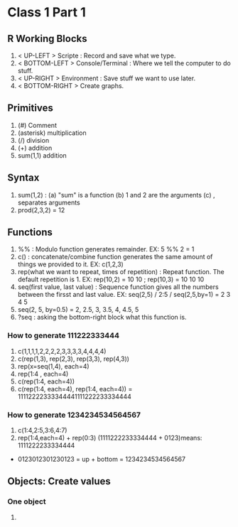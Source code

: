 # Class 1 Part 1
## R Working Blocks
1. < UP-LEFT > Scripte : Record and save what we type. 
2. < BOTTOM-LEFT > Console/Terminal : Where we tell the computer to do stuff.
3. < UP-RIGHT > Environment : Save stuff we want to use later. 
4. < BOTTOM-RIGHT > Create graphs.
## Primitives
1. (#) Comment
2. (asterisk) multiplication 
3. (/) division
4. (+) addition
5. sum(1,1) addition 
## Syntax 
1. sum(1,2) : (a) "sum" is a function (b) 1 and 2 are the arguments (c) , separates arguments
2. prod(2,3,2) = 12 
## Functions 
1. %% : Modulo function generates remainder. EX: 5 %% 2 = 1 
2. c() : concatenate/combine function generates the same amount of things we provided to it. EX: c(1,2,3)
3. rep(what we want to repeat, times of repetition) : Repeat function. The default repetition is 1. EX: rep(10,2) = 10 10 ; rep(10,3) = 10 10 10 
4. seq(first value, last value) : Sequence function gives all the numbers between the firsst and last value. EX: seq(2,5) / 2:5 / seq(2,5,by=1) = 2 3 4 5
5. seq(2, 5, by=0.5) = 2, 2.5, 3, 3.5, 4, 4.5, 5
6. ?seq : asking the bottom-right block what this function is.
### How to generate 111222333444
1. c(1,1,1,1,2,2,2,2,3,3,3,3,4,4,4,4)
2. c(rep(1,3), rep(2,3), rep(3,3), rep(4,3)) 
3. rep(x=seq(1,4), each=4)
4. rep(1:4 , each=4)
5. c(rep(1:4, each=4))
6. c(rep(1:4, each=4), rep(1:4, each=4)) = 11112222333344441111222233334444
### How to generate 1234234534564567
1. c(1:4,2:5,3:6,4:7)
2. rep(1:4,each=4) + rep(0:3) 
  (1111222233334444 + 0123)means: 
   1111222233334444 
 + 0123012301230123 = up + bottom 
 = 1234234534564567
## Objects: Create values 
### One object
1. <Script> name = "Aaron" 
2. Highlight and "Run"
3. <Environment> Appears name means the value "Aaron"
### Two objects
1. <Script> names = c("aaron","omer")  
<< A vector/objects with 2 objects inside it. 
2. Highlight and "Run"
3. <Environment> Appears: chr [1:2] "aaron" "omer" 
<< chr means character object 
   int means interger object
### Integer and character 
1 + 1 = 2
"1" + "1" = Error
### Matrix 
our.matrix = matrix(data = 1:25, nrow=5, ncol=5, byrow=TRUE)
<<< Left to right; 5 rows. 
our.matrix = matrix(data = 1:25, nrow=5, ncol=5, byrow=FALSE)
<<< Up to down; 5 columns. 
class(our.matrix) = "matrix" 

our.matrix = as.data.frame(our.matrix)

<<< The columns have names.

class(our.matrix) = "data.frame"
